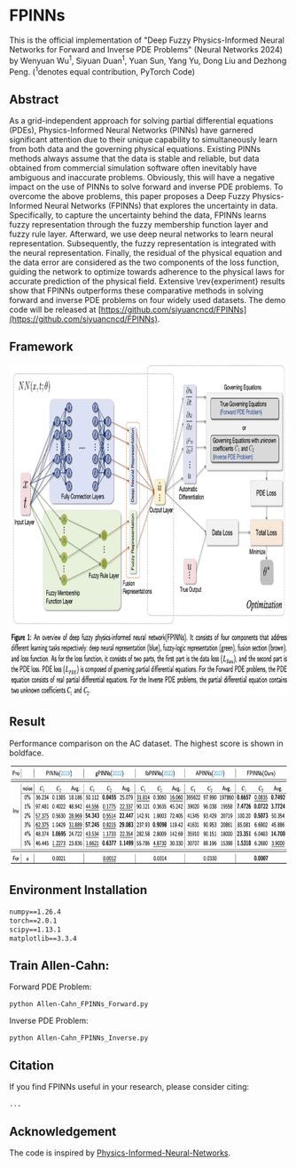 # FPINNs

This is the official implementation of "Deep Fuzzy Physics-Informed Neural Networks for Forward and Inverse PDE Problems"
 (Neural Networks 2024) by Wenyuan Wu<sup>1</sup>, Siyuan Duan<sup>1</sup>, Yuan Sun, Yang Yu, Dong Liu and Dezhong Peng. (<sup>1</sup>denotes equal contribution, PyTorch Code)

## Abstract
As a grid-independent approach for solving partial differential equations (PDEs), Physics-Informed Neural Networks (PINNs) have garnered significant attention due to their unique capability to simultaneously learn from both data and the governing physical equations. Existing PINNs methods always assume that the data is stable and reliable, but data obtained from commercial simulation software often inevitably have ambiguous and inaccurate problems. Obviously, this will have a negative impact on the use of PINNs to solve forward and inverse PDE problems. To overcome the above problems, this paper proposes a Deep Fuzzy Physics-Informed Neural Networks (FPINNs) that explores the uncertainty in data. Specifically, to capture the uncertainty behind the data, FPINNs learns fuzzy representation through the fuzzy membership function layer and fuzzy rule layer. Afterward, we use deep neural networks to learn neural representation. Subsequently, the fuzzy representation is integrated with the neural representation. Finally, the residual of the physical equation and the data error are considered as the two components of the loss function, guiding the network to optimize towards adherence to the physical laws for accurate prediction of the physical field. Extensive \rev{experiment} results show that FPINNs outperforms these comparative methods in solving forward and inverse PDE problems on four widely used datasets. The demo code will be released at [https://github.com/siyuancncd/FPINNs](https://github.com/siyuancncd/FPINNs).

## Framework
<p align="center">
<img src="https://github.com/siyuancncd/FPINNs/blob/main/FPINN.png" width="850" height="600">
</p>

## Result
Performance comparison on the AC dataset. The highest score is shown in boldface.
<p align="center">
<img src="https://github.com/siyuancncd/FPINNs/blob/main/AC_results.png" width="850" height="180">
</p>

## Environment Installation
```
numpy==1.26.4
torch==2.0.1
scipy==1.13.1
matplotlib==3.3.4
```
## Train Allen-Cahn:

Forward PDE Problem:
```
python Allen-Cahn_FPINNs_Forward.py
```
Inverse PDE Problem:
```
python Allen-Cahn_FPINNs_Inverse.py
```

## Citation
If you find FPINNs useful in your research, please consider citing:
```
...
```

## Acknowledgement
The code is inspired by [Physics-Informed-Neural-Networks](https://github.com/omniscientoctopus/Physics-Informed-Neural-Networks).
